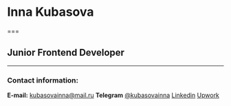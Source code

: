 # Inna Kubasova
===
## Junior Frontend Developer
---
### Contact information:
**E-mail:** [kubasovainna@mail.ru](mailto:kubasovainna@mail.ru)
**Telegram** [@kubasovainna](https://tlgg.ru/kubasovainna)
[Linkedin](https://www.linkedin.com/in/innakubasova/)
[Upwork](https://www.upwork.com/freelancers/~019244f526e34b432d)
